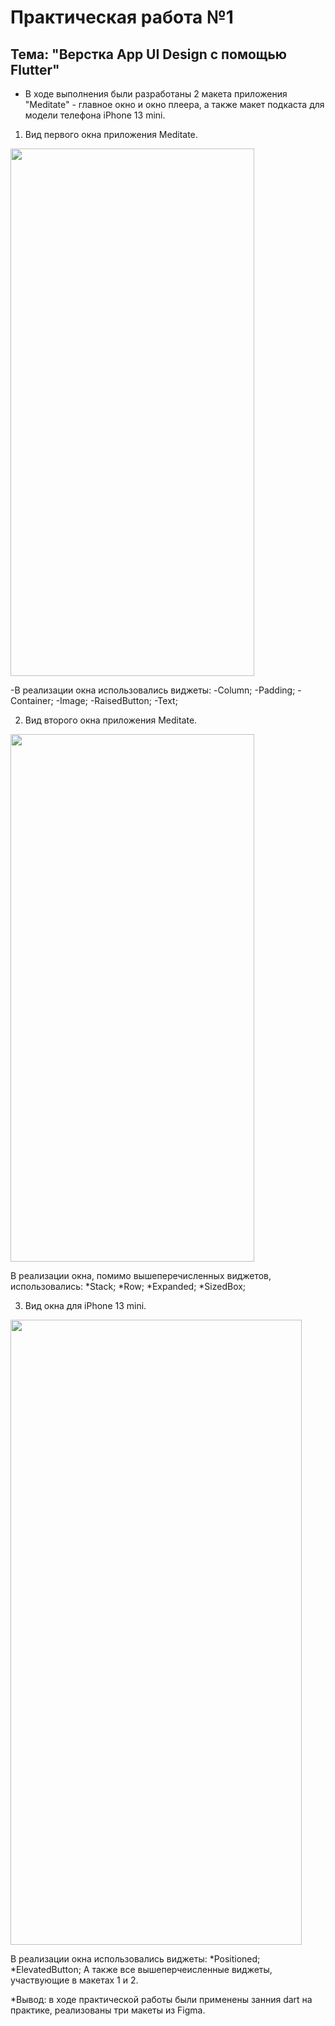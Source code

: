 # Практическая работа №1

## Тема: "Верстка App UI Design с помощью Flutter"

* В ходе выполнения были разработаны 2 макета приложения "Meditate" - главное окно и окно плеера, а также макет подкаста для модели телефона iPhone 13 mini.

1. Вид первого окна приложения Meditate.

<img src="https://user-images.githubusercontent.com/78185292/192153261-d7a0013c-b12b-451e-adfd-6ded744ff96f.png" 
     width="390" height="844">

-В реализации окна использовались виджеты: 
       -Column;
       -Padding;
       -Container;
       -Image;
       -RaisedButton;
       -Text;

2. Вид второго окна приложения Meditate.

<img src="https://user-images.githubusercontent.com/78185292/192153315-42401dd1-5da6-4e75-b5d3-6b544f1fea60.png" 
     width="390" height="844">

В реализации окна, помимо вышеперечисленных виджетов, использовались: 
*Stack;
*Row;
*Expanded;
*SizedBox;

3. Вид окна для iPhone 13 mini.

<img src="https://user-images.githubusercontent.com/78185292/192151859-67abdb73-c9a7-4f71-a7d2-21e1ebc1c113.png" 
     width="466" height="1000">

В реализации окна использовались виджеты: 
*Positioned;
*ElevatedButton;
А также все вышеперчеисленные виджеты, участвующие в макетах 1 и 2.

*Вывод: в ходе практической работы были применены занния dart на практике, реализованы три макеты из Figma. 

